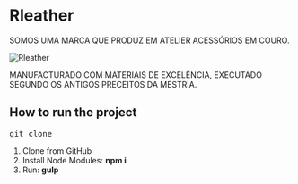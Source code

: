 <h1>Rleather</h1>
<p>SOMOS UMA MARCA QUE PRODUZ EM ATELIER ACESSÓRIOS EM COURO.</p>

<p>
	<img src="https://i.ibb.co/ZBmjYgG/Screenshot-at-Jul-14-14-11-19.png" alt="Rleather">
</p>

<p>MANUFACTURADO COM MATERIAIS DE EXCELÊNCIA, EXECUTADO SEGUNDO OS ANTIGOS PRECEITOS DA MESTRIA.</p>

<h2>How to run the project</h2>

<pre>git clone</pre>

<ol>
	<li>Clone from GitHub</li>
	<li>Install Node Modules: <strong>npm i</strong></li>
	<li>Run: <strong>gulp</strong></li>
</ol>

